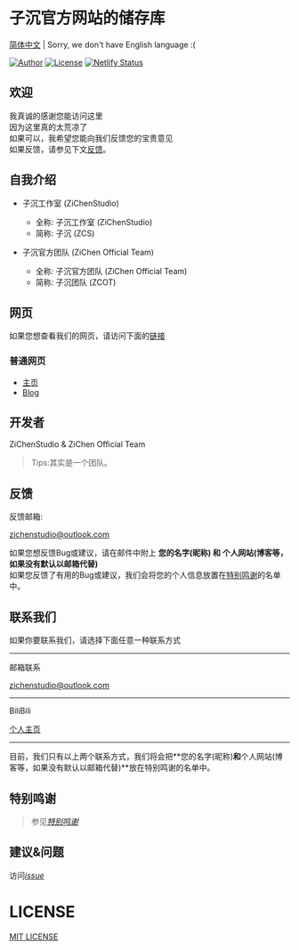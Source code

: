 # **子沉官方网站的储存库**
[简体中文](/README.md) | Sorry, we don't have English language :(

[![Author](https://img.shields.io/badge/Author-ZiChenStudio-39c5bb.svg?style=flat-square)](https://github.com/ZiChenStudio)
[![License](https://img.shields.io/github/license/ZiChenStudio/zichenstudioweb.svg?style=flat-square)](https://github.com/ZiChenStudio/zichenstudioweb/blob/master/LICENSE)
[![Netlify Status](https://api.netlify.com/api/v1/badges/c8b96c79-1e96-4899-b5cb-bacd2d108e8a/deploy-status)](https://app.netlify.com/)


## 欢迎
我真诚的感谢您能访问这里<br>因为这里真的太荒凉了<br>如果可以，我希望您能向我们反馈您的宝贵意见<br>如果反馈，请参见下文[反馈](#反馈)。

## 自我介绍

- 子沉工作室 (ZiChenStudio)
  - 全称: 子沉工作室 (ZiChenStudio)
  - 简称: 子沉 (ZCS)

- 子沉官方团队 (ZiChen Official Team)
  - 全称: 子沉官方团队 (ZiChen Official Team)
  - 简称: 子沉团队 (ZCOT)

## 网页
如果您想查看我们的网页，请访问下面的[链接](#普通网页)

### 普通网页

- [主页](https://zichenstudio.netlify.app/)
- [Blog](https://zichenstudio.github.io/blog/)

## 开发者
ZiChenStudio & ZiChen Official Team
> Tips:其实是一个团队。

## 反馈
反馈邮箱:

<zichenstudio@outlook.com>

如果您想反馈Bug或建议，请在邮件中附上 **您的名字(昵称) 和 个人网站(博客等，如果没有默认以邮箱代替)** <br>
如果您反馈了有用的Bug或建议，我们会将您的个人信息放置在[特别鸣谢](#特别鸣谢)的名单中。

## 联系我们
如果你要联系我们，请选择下面任意一种联系方式

---
邮箱联系
<br>

<zichenstudio@outlook.com>

---
BiliBili<br>

[个人主页](https://space.bilibili.com/1740643474)

---
目前，我们只有以上两个联系方式，我们将会把**您的名字(昵称)**和**个人网站(博客等，如果没有默认以邮箱代替)**放在特别鸣谢的名单中。

## 特别鸣谢
> 参见[*特别鸣谢*](https://zichenstudio.netlify.app/html/thanks.html)

## 建议&问题
访问[*issue*](https://github.com/ZiChenStudio/zichenstudioweb/issues "Github Issues")

# LICENSE

[MIT LICENSE](/LICENSE)

